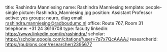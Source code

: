 title: Rashindra Manniesing
name: Rashindra Manniesing
template: people-single
picture: Rashindra_Manniesing.jpg
position: Assistant Professor
active: yes
groups: neuro, diag
email: rashindra.manniesing@radboudumc.nl
office: Route 767, Room 31
telephone: +31 24 3616708
type: faculty
linkedin: https://www.linkedin.com/in/rashindra/
scholar: https://scholar.google.com/citations?user=7q7x7QcAAAAJ
researcherid: https://publons.com/researcher/2395677
